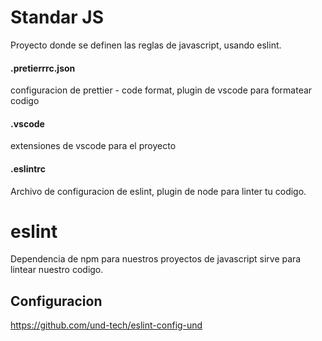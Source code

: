 # Standar JS 

Proyecto donde se definen las reglas de javascript, usando eslint.

#### .pretierrrc.json
configuracion de prettier - code format, plugin de vscode para formatear codigo

#### .vscode
extensiones de vscode para el proyecto

#### .eslintrc
Archivo de configuracion de eslint, plugin de node para linter tu codigo.

# eslint
Dependencia de npm para nuestros proyectos de javascript sirve para lintear nuestro codigo.

## Configuracion 
https://github.com/und-tech/eslint-config-und